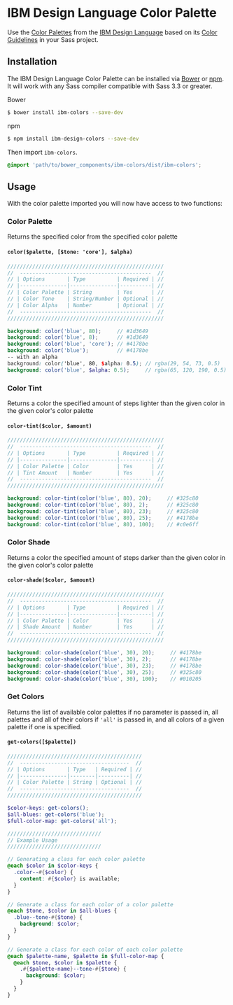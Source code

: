 IBM Design Language Color Palette
===================================

Use the [Color Palettes](https://www.ibm.com/design/language/resources/color-library/) from the [IBM Design Language](https://www.ibm.com/design/language/) based on its  [Color Guidelines](https://www.ibm.com/design/language/framework/visual/color/) in your Sass project.

## Installation

The IBM Design Language Color Palette can be installed via [Bower](http://bower.io/) or [npm](https://www.npmjs.com/). It will work with any Sass compiler compatible with Sass 3.3 or greater.

Bower
```bash
$ bower install ibm-colors --save-dev
```

npm
```bash
$ npm install ibm-design-colors --save-dev
```

Then import `ibm-colors`.

```scss
@import 'path/to/bower_components/ibm-colors/dist/ibm-colors';
```

## Usage

With the color palette imported you will now have access to two functions:

### Color Palette

Returns the specified color from the specified color palette

#### `color($palette, [$tone: 'core'], $alpha)`

```scss
//////////////////////////////////////////////////
//  ------------------------------------------  //
// | Options       | Type          | Required | //
// |---------------|---------------|----------| //
// | Color Palette | String        | Yes      | //
// | Color Tone    | String/Number | Optional | //
// | Color Alpha   | Number        | Optional | //
//  ------------------------------------------  //
//////////////////////////////////////////////////

background: color('blue', 80);     // #1d3649
background: color('blue', 8);      // #1d3649
background: color('blue', 'core'); // #4178be
background: color('blue');         // #4178be
-- with an alpha
background: color('blue', 80, $alpha: 0.5); // rgba(29, 54, 73, 0.5)
background: color('blue', $alpha: 0.5);     // rgba(65, 120, 190, 0.5)

```

### Color Tint

Returns a color the specified amount of steps lighter than the given color in the given color's color palette

#### `color-tint($color, $amount)`

```scss
//////////////////////////////////////////////////
//  ------------------------------------------  //
// | Options       | Type          | Required | //
// |---------------|---------------|----------| //
// | Color Palette | Color         | Yes      | //
// | Tint Amount   | Number        | Yes      | //
//  ------------------------------------------  //
//////////////////////////////////////////////////

background: color-tint(color('blue', 80), 20);     // #325c80
background: color-tint(color('blue', 80), 2);      // #325c80
background: color-tint(color('blue', 80), 23);     // #325c80
background: color-tint(color('blue', 80), 25);     // #4178be
background: color-tint(color('blue', 80), 100);    // #c0e6ff
```

### Color Shade

Returns a color the specified amount of steps darker than the given color in the given color's color palette

#### `color-shade($color, $amount)`

```scss
//////////////////////////////////////////////////
//  ------------------------------------------  //
// | Options       | Type          | Required | //
// |---------------|---------------|----------| //
// | Color Palette | Color         | Yes      | //
// | Shade Amount  | Number        | Yes      | //
//  ------------------------------------------  //
//////////////////////////////////////////////////

background: color-shade(color('blue', 30), 20);     // #4178be
background: color-shade(color('blue', 30), 2);      // #4178be
background: color-shade(color('blue', 30), 23);     // #4178be
background: color-shade(color('blue', 30), 25);     // #325c80
background: color-shade(color('blue', 30), 100);    // #010205
```

### Get Colors

Returns the list of available color palettes if no parameter is passed in, all palettes and all of their colors if `'all'` is passed in, and all colors of a given palette if one is specified.

#### `get-colors([$palette])`

```scss
///////////////////////////////////////////
//  -----------------------------------  //
// | Options       | Type   | Required | //
// |---------------|--------|----------| //
// | Color Palette | String | Optional | //
//  -----------------------------------  //
///////////////////////////////////////////

$color-keys: get-colors();
$all-blues: get-colors('blue');
$full-color-map: get-colors('all');

//////////////////////////////
// Example Usage
//////////////////////////////

// Generating a class for each color palette
@each $color in $color-keys {
  .color--#{$color} {
    content: #{$color} is available;
  }
}

// Generate a class for each color of a color palette
@each $tone, $color in $all-blues {
  .blue--tone-#{$tone} {
    background: $color;
  }
}

// Generate a class for each color of each color palette
@each $palette-name, $palette in $full-color-map {
  @each $tone, $color in $palette {
    .#{$palette-name}--tone-#{$tone} {
      background: $color;
    }
  }
}
```
